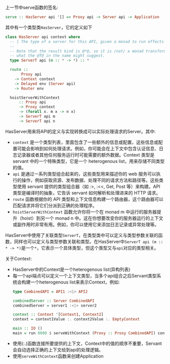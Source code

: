 上一节中serve函数的签名:
```haskell
serve :: HasServer api '[] => Proxy api -> Server api -> Application
```
其中有一个类型类`HasServer`，它的定义如下
```haskell
class HasServer api context where
  -- | The type of a server for this API, given a monad to run effects in.
  --
  -- Note that the result kind is @*@, so it is /not/ a monad transformer, unlike
  -- what the @T@ in the name might suggest.
  type ServerT api (m :: * -> *) :: *

  route ::
       Proxy api
    -> Context context
    -> Delayed env (Server api)
    -> Router env

  hoistServerWithContext
      :: Proxy api
      -> Proxy context
      -> (forall x. m x -> n x)
      -> ServerT api m
      -> ServerT api n
```
HasServer用来将API的定义与实现转换成可以实际处理请求的Server。其中:
* `context` 是一个类型列表，里面包含了一些额外的信息或配置，这些信息或配置可能会影响到如何处理请求。例如，你可能会在上下文中包含认证信息、日志记录器或者其他任何服务运行时可能需要的额外数据。Context 类型是 servant 中的一个特殊类型，它是一个 heterogenous list，用来存储不同类型的值。
* `api` 是通过一系列类型组合起来的，这些类型用来描述你的 web 服务可以执行的操作，例如获取资源、发布数据、处理不同的请求方法和路径等。这些类型使用 servant 提供的类型组合器（如 :>, :<<, Get, Post 等）来构建。API 类型是编译时的抽象，它告诉 servant 如何解析和处理进来的 HTTP 请求。
* `route` 函数根据你的 API 类型和上下文信息构建一个路由器，这个路由器可以匹配请求并将它们分派到正确的处理程序。
* `hoistServerWithContext` 函数允许你将一个在 monad m 中运行的服务器提升（hoist）到另一个 monad n 中。这在你想要改变你的服务器运行的上下文或副作用时非常有用。例如，你可以使用它来添加日志记录或异常处理等。

HasServer中使用了关联类型`ServerT`，在类型类中可以定义与类型参数关联的函数，同样也可以定义与类型参数关联和类型。在HasServer中`ServerT api (m :: * -> *)`是一个`*`，它表示一个具体类型，但这个类型又与`api`对应的类型相关。


关于Context:
* HasServer中的Context是一个heterogenous list(异构列表)
* 每一个api端点可以定义一个上下文类型，当多个api组合之后Servant类型系统会构建一个heterogenous list来表示Context，例如:
    ```haskell
    type CombinedAPI = API1 :<|> API2

    combinedServer :: Server CombinedAPI
    combinedServer = server1 :<|> server2

    context :: Context '[Context1, Context2]
    context = context1Value :. context2Value :. EmptyContext

    main :: IO ()
    main = run 8080 $ serveWithContext (Proxy :: Proxy CombinedAPI) context combinedServer
    ```
* 使用(:.)函数连接所要提供的上下文，Context中的值的顺序不重要，Servant会自动选择正确的上下文给到api的处理逻辑。
* 使用`serveWithContext`函数来创建Application
